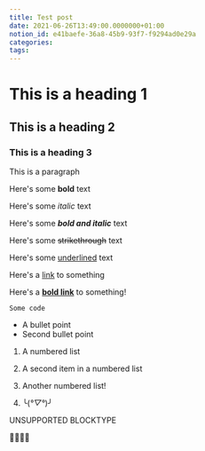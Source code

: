 ```yaml
---
title: Test post
date: 2021-06-26T13:49:00.0000000+01:00
notion_id: e41baefe-36a8-45b9-93f7-f9294ad0e29a
categories: 
tags: 
---
```


# This is a heading 1

## This is a heading 2

### This is a heading 3

This is a paragraph

Here's some **bold** text

Here's some *italic* text

Here's some ***bold and italic*** text

Here's some ~~strikethrough~~ text

Here's some <u>underlined</u> text

Here's a [link](https://lord.technology) to something

Here's a **[bold link](https://lord.technology)** to something!

`Some code`

- A bullet point
- Second bullet point

1. A numbered list
2. A second item in a numbered list

1. Another numbered list!
2. ╰(*°▽°*)╯

UNSUPPORTED BLOCKTYPE

🍿🧈🥗😁

